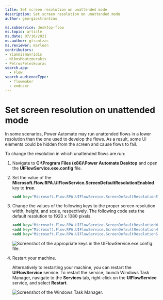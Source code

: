 ```yaml
---
title: Set screen resolution on unattended mode
description: Set screen resolution on unattended mode
author: georgiostrantzas

ms.subservice: desktop-flow
ms.topic: article
ms.date: 07/16/2021
ms.author: gtrantzas
ms.reviewer: marleon
contributors:
- Yiannismavridis
- NikosMoutzourakis
- PetrosFeleskouras
search.app: 
  - Flow
search.audienceType: 
  - flowmaker
  - enduser
---
```


# Set screen resolution on unattended mode

In some scenarios, Power Automate may run unattended flows in a lower resolution than the one used to develop the flows. As a result, some UI elements could be hidden from the screen and cause flows to fail.

To change the resolution in which unattended flows are run:

1. Navigate to **C:\Program Files (x86)\Power Automate Desktop** and open the **UIFlowService.exe.config** file.

1. Set the value of the **Microsoft.Flow.RPA.UIFlowService.ScreenDefaultResolutionEnabled** key to **true**.

    ``` XML
    <add key="Microsoft.Flow.RPA.UIFlowService.ScreenDefaultResolutionEnabled" value="true" />
    ```

1. Change the values of the following keys to the proper screen resolution width, height, and scale, respectively. The following code sets the default resolution to 1920 x 1080 pixels.

    ``` XML
    <add key="Microsoft.Flow.RPA.UIFlowService.ScreenDefaultResolutionWidth" value="1920" />
    <add key="Microsoft.Flow.RPA.UIFlowService.ScreenDefaultResolutionHeight" value="1080" />
    <add key="Microsoft.Flow.RPA.UIFlowService.ScreenDefaultResolutionScale" value="100" />
    ```
   ![Screenshot of the appropriate keys in the UIFlowService.exe.config file.](media/set-screen-resolution-unattended-mode/ui-flow-service-file.png)

1. Restart your machine.

    Alternatively to restarting your machine, you can restart the **UIFlowService** service. To restart the service, launch Windows Task Manager, navigate to the **Services** tab, right-click on the **UIFlowService** service, and select **Restart**.

    ![Screenshot of the Windows Task Manager.](media/set-screen-resolution-unattended-mode/task-manager.png)